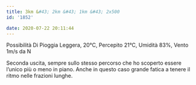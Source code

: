 ```yaml
---
title: 3km &#43; 2km &#43; 1km &#43; 2x500
id: '1852'

date: 2020-07-22 20:11:44
---
```


Possibilità Di Pioggia Leggera, 20°C, Percepito 21°C, Umidità 83%, Vento 1m/s da N

Seconda uscita, sempre sullo stesso percorso che ho scoperto essere l’unico più o meno in piano. Anche in questo caso grande fatica a tenere il ritmo nelle frazioni lunghe.

<!-- ![image](/images/2021/08/20200722-activity-map_hu997553d315a48cb34e2bfbc45d9025dd_25215_700x0_resize_box_3.png) -->
